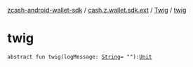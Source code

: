 [zcash-android-wallet-sdk](../../index.md) / [cash.z.wallet.sdk.ext](../index.md) / [Twig](index.md) / [twig](./twig.md)

# twig

`abstract fun twig(logMessage: `[`String`](https://kotlinlang.org/api/latest/jvm/stdlib/kotlin/-string/index.html)` = ""): `[`Unit`](https://kotlinlang.org/api/latest/jvm/stdlib/kotlin/-unit/index.html)
